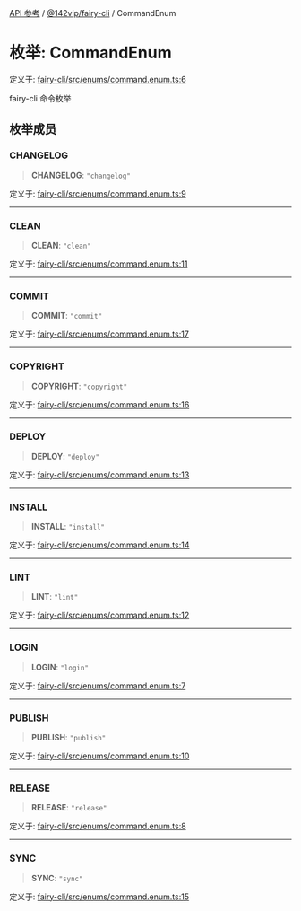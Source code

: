 [API 参考](../../../index.md) / [@142vip/fairy-cli](../index.md) / CommandEnum

# 枚举: CommandEnum

定义于: [fairy-cli/src/enums/command.enum.ts:6](https://github.com/142vip/core-x/blob/58a4aca72f73ebc92491a458c9b83754486dc296/packages/fairy-cli/src/enums/command.enum.ts#L6)

fairy-cli 命令枚举

## 枚举成员

### CHANGELOG

> **CHANGELOG**: `"changelog"`

定义于: [fairy-cli/src/enums/command.enum.ts:9](https://github.com/142vip/core-x/blob/58a4aca72f73ebc92491a458c9b83754486dc296/packages/fairy-cli/src/enums/command.enum.ts#L9)

***

### CLEAN

> **CLEAN**: `"clean"`

定义于: [fairy-cli/src/enums/command.enum.ts:11](https://github.com/142vip/core-x/blob/58a4aca72f73ebc92491a458c9b83754486dc296/packages/fairy-cli/src/enums/command.enum.ts#L11)

***

### COMMIT

> **COMMIT**: `"commit"`

定义于: [fairy-cli/src/enums/command.enum.ts:17](https://github.com/142vip/core-x/blob/58a4aca72f73ebc92491a458c9b83754486dc296/packages/fairy-cli/src/enums/command.enum.ts#L17)

***

### COPYRIGHT

> **COPYRIGHT**: `"copyright"`

定义于: [fairy-cli/src/enums/command.enum.ts:16](https://github.com/142vip/core-x/blob/58a4aca72f73ebc92491a458c9b83754486dc296/packages/fairy-cli/src/enums/command.enum.ts#L16)

***

### DEPLOY

> **DEPLOY**: `"deploy"`

定义于: [fairy-cli/src/enums/command.enum.ts:13](https://github.com/142vip/core-x/blob/58a4aca72f73ebc92491a458c9b83754486dc296/packages/fairy-cli/src/enums/command.enum.ts#L13)

***

### INSTALL

> **INSTALL**: `"install"`

定义于: [fairy-cli/src/enums/command.enum.ts:14](https://github.com/142vip/core-x/blob/58a4aca72f73ebc92491a458c9b83754486dc296/packages/fairy-cli/src/enums/command.enum.ts#L14)

***

### LINT

> **LINT**: `"lint"`

定义于: [fairy-cli/src/enums/command.enum.ts:12](https://github.com/142vip/core-x/blob/58a4aca72f73ebc92491a458c9b83754486dc296/packages/fairy-cli/src/enums/command.enum.ts#L12)

***

### LOGIN

> **LOGIN**: `"login"`

定义于: [fairy-cli/src/enums/command.enum.ts:7](https://github.com/142vip/core-x/blob/58a4aca72f73ebc92491a458c9b83754486dc296/packages/fairy-cli/src/enums/command.enum.ts#L7)

***

### PUBLISH

> **PUBLISH**: `"publish"`

定义于: [fairy-cli/src/enums/command.enum.ts:10](https://github.com/142vip/core-x/blob/58a4aca72f73ebc92491a458c9b83754486dc296/packages/fairy-cli/src/enums/command.enum.ts#L10)

***

### RELEASE

> **RELEASE**: `"release"`

定义于: [fairy-cli/src/enums/command.enum.ts:8](https://github.com/142vip/core-x/blob/58a4aca72f73ebc92491a458c9b83754486dc296/packages/fairy-cli/src/enums/command.enum.ts#L8)

***

### SYNC

> **SYNC**: `"sync"`

定义于: [fairy-cli/src/enums/command.enum.ts:15](https://github.com/142vip/core-x/blob/58a4aca72f73ebc92491a458c9b83754486dc296/packages/fairy-cli/src/enums/command.enum.ts#L15)
